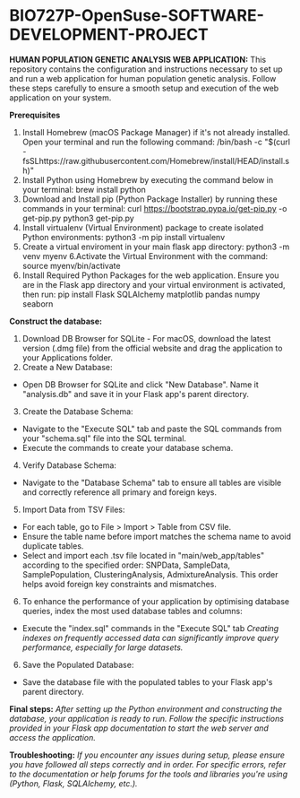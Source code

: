 # BIO727P-OpenSuse-SOFTWARE-DEVELOPMENT-PROJECT
**HUMAN POPULATION GENETIC ANALYSIS WEB APPLICATION:**
This repository contains the configuration and instructions necessary to set up and run a web application for human population genetic analysis. Follow these steps carefully to ensure a smooth setup and execution of the web application on your system.

**Prerequisites**
1. Install Homebrew (macOS Package Manager) if it's not already installed. Open your terminal and run the following command:
   /bin/bash -c "$(curl - 
   fsSLhttps://raw.githubusercontent.com/Homebrew/install/HEAD/install.sh)"
2. Install Python using Homebrew by executing the command below in your terminal:
   brew install python
3. Download and Install pip (Python Package Installer) by running these commands in your terminal:
   curl https://bootstrap.pypa.io/get-pip.py -o get-pip.py
   python3 get-pip.py
4. Install virtualenv (Virtual Environment) package to create isolated Python environments:
   python3 -m pip install virtualenv
5. Create a virtual enviroment in your main flask app directory:
   python3 -m venv myenv
6.Activate the Virtual Environment with the command:
   source myenv/bin/activate
7. Install Required Python Packages for the web application. Ensure you are in the Flask app directory and your virtual environment is activated, then run:
   pip install Flask SQLAlchemy matplotlib pandas numpy seaborn
   
**Construct the database:**
1. Download DB Browser for SQLite - For macOS, download the latest version (.dmg file) from the official website and drag the application to your Applications folder.
2. Create a New Database:
- Open DB Browser for SQLite and click "New Database". Name it "analysis.db" and save it in your Flask app's parent directory.
3. Create the Database Schema:
-  Navigate to the "Execute SQL" tab and paste the SQL commands from your "schema.sql" file into the SQL terminal.
-  Execute the commands to create your database schema.
4. Verify Database Schema:
- Navigate to the "Database Schema" tab to ensure all tables are visible and correctly reference all primary and foreign keys.
5. Import Data from TSV Files:
- For each table, go to File > Import > Table from CSV file.
- Ensure the table name before import matches the schema name to avoid duplicate tables.
- Select and import each .tsv file located in "main/web_app/tables" according to the specified order: SNPData, SampleData, SamplePopulation, ClusteringAnalysis, AdmixtureAnalysis. This order helps avoid foreign key constraints and mismatches.
6. To enhance the performance of your application by optimising database queries, index the most used database tables and columns:
- Execute the "index.sql" commands in the "Execute SQL" tab
  *Creating indexes on frequently accessed data can significantly improve query performance, especially for large datasets.*
6. Save the Populated Database:
- Save the database file with the populated tables to your Flask app's parent directory.

**Final steps:**
*After setting up the Python environment and constructing the database, your application is ready to run. Follow the specific instructions provided in your Flask app documentation to start the web server and access the application.*

**Troubleshooting:**
*If you encounter any issues during setup, please ensure you have followed all steps correctly and in order. For specific errors, refer to the documentation or help forums for the tools and libraries you're using (Python, Flask, SQLAlchemy, etc.).*
